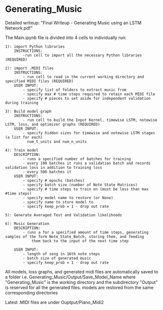 # Generating_Music

Detailed writeup: "Final Writeup - Generating Music using an LSTM Network.pdf"

The Main.ipynb file is divided into 4 cells to individually run:

	1): import Python libraries
		INSTRUCTIONS:
			-run cell to import all the necessary Python libraries (REQUIRED)

	2): import .MIDI files
		INSTRUCTIONS:
			- run cell to read in the current working directory and specified MIDI files (REQUIRED)
		USER INPUT:
			- specify list of folders to extract music from
			- specify max # time steps required to retain each MIDI file
			- specify # pieces to set aside for independent validation during training

	3): Build model graph
		INSTRUCTIONS:
			- run cell to build the Input Kernel, timewise LSTM, notewise LSTM, loss, and optimizer graphs (REQUIRED)
		USER INPUT:
			- specify hidden sizes for timewise and notewise LSTM stages (a list for each)
			  num_t_units and num_n_units

	4): Train model
		DESCRIPTION:
			- runs a specified number of batches for training
			- every 100 batches it runs a validation batch and records validation loss in addition to training loss
			- every 500 batches it
		USER INPUT: 
			- specify # epochs (batches)
			- specify batch size (number of Note State Matrices)
			- specify # time steps to train on (must be less than max #time steps)
			- specify model name to restore (or None)
			- specify name to store model to
			- specify keep_prob = 1 - drop out rate
		
	5): Generate Averaged Test and Validation likelihoods
	
	6): Music Generation
		DESCRIPTION:
			- runs a for a specified amount of time steps, generating samples of the form Note_State_Batch, storing them, and feeding
				them back to the input of the next time step
			
		USER INPUT:
			- length of song in 16th note steps
			- batch size of generated music
			- specify keep_prob = 1 - drop out rate


All models, loss graphs, and generated midi files are automatically saved to a folder i.e. Generating_Music/Output/Save_Model_Name
		    where "Generating_Music" is the working directory and the subdirectory "Output" is reserved for all the generated files.
			models are restored from the same corresponding directories

Latest .MIDI files are under Ouptput/Piano_Midi2

		

	
